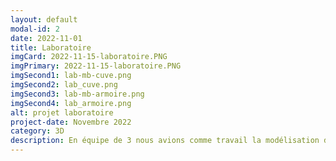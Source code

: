 ```yaml
---
layout: default
modal-id: 2
date: 2022-11-01
title: Laboratoire
imgCard: 2022-11-15-laboratoire.PNG
imgPrimary: 2022-11-15-laboratoire.PNG
imgSecond1: lab-mb-cuve.png
imgSecond2: lab_cuve.png
imgSecond3: lab-mb-armoire.png
imgSecond4: lab_armoire.png
alt: projet laboratoire
project-date: Novembre 2022
category: 3D
description: En équipe de 3 nous avions comme travail la modélisation d'une scène de notre choix. Nous avons eu l'idée d'un laboratoire moderne et futuriste comme nous étions tous les 3 fans de science-fiction. Dans mon cas je me suis chargé de la modélisation du bâtiment, de la cuve de cryogénisation et de l'armoire. Je me suis également occuper des objets à l'intérieur de l'armoire a l'exception du microscope qui a été faits par un de mes collègues.
---
```


